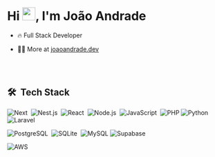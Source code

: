 <h1 align="left">Hi <img src="https://raw.githubusercontent.com/kaueMarques/kaueMarques/master/hi.gif" height="30px">, I'm João Andrade</h1>
<!-- <p align="left"> <img src="https://komarev.com/ghpvc/?username=Andraad3&color=yellow" alt="Profile views" /> </p> -->

- 🔥 Full Stack Developer

- 👨‍💻 More at [joaoandrade.dev](https://joaoandrade.dev)

<br><br>

## 🛠 &nbsp;Tech Stack

![Next](https://img.shields.io/badge/next.js-000000?style=for-the-badge&logo=nextdotjs&logoColor=white)&nbsp;
![Nest.js](https://img.shields.io/badge/nestjs-E0234E?style=for-the-badge&logo=nestjs&logoColor=white)&nbsp;
![React](https://img.shields.io/badge/-React-05122A?style=for-the-badge&logo=react)&nbsp;
![Node.js](https://img.shields.io/badge/-Node.js-05122A?style=for-the-badge&logo=node.js)&nbsp;
![JavaScript](https://img.shields.io/badge/-JavaScript-05122A?style=for-the-badge&logo=javascript)&nbsp;
![PHP](https://img.shields.io/badge/PHP-777BB4?style=for-the-badge&logo=php&logoColor=white)
![Python](https://img.shields.io/badge/python-3670A0?style=for-the-badge&logo=python&logoColor=ffdd54)
![Laravel](https://img.shields.io/badge/laravel-%23FF2D20.svg?style=for-the-badge&logo=laravel&logoColor=white)

![PostgreSQL](https://img.shields.io/badge/-PostgreSQL-05122A?style=for-the-badge&logo=postgresql)&nbsp;
![SQLite](https://img.shields.io/badge/-SQLite-05122A?style=for-the-badge&logo=sqlite)&nbsp;
![MySQL](https://img.shields.io/badge/MySQL-00000F?style=for-the-badge&logo=mysql&logoColor=white)
![Supabase](https://img.shields.io/badge/Supabase-3ECF8E?style=for-the-badge&logo=supabase&logoColor=white)

![AWS](https://img.shields.io/badge/AWS-000.svg?style=for-the-badge&logo=amazon-aws&logoColor=white)

<br><br>

<!--
- 🔭 I’m currently working on ...
- 🌱 I’m currently learning ...
- 👯 I’m looking to collaborate on ...
- 🤔 I’m looking for help with ...
- 💬 Ask me about ...
- 📫 How to reach me: ...
- 😄 Pronouns: ...
- ⚡ Fun fact: ...
-->
